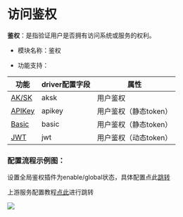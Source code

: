 # 访问鉴权

**鉴权**：是指验证用户是否拥有访问系统或服务的权利。

* 模块名称：鉴权

* 功能支持：

| 功能                                       | driver配置字段 | 属性                  |
|------------------------------------------| -------------- | --------------------- |
| [AK/SK](/docs/dashboard/auth/aksk.md)    | aksk           | 用户鉴权              |
| [APIKey](/docs/dashboard/auth/apikey.md) | apikey         | 用户鉴权（静态token） |
| [Basic](/docs/dashboard/auth/basic.md)   | basic          | 用户鉴权（静态token） |
| [JWT](/docs/dashboard/auth/jwt.md)          | jwt            | 用户鉴权（动态token） |


### 配置流程示例图：

设置全局鉴权插件为enable/global状态，具体配置点此[跳转](/docs/dashboard/plugins)

上游服务配置教程[点此](/docs/dashboard/service/http.md)进行跳转


![](http://data.eolinker.com/course/VLuGFHb49e061c9e4182ead46bff6aa89520721a2f3cc72.png)



